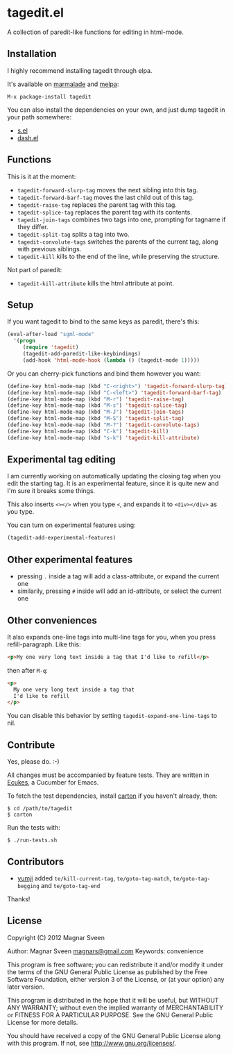 # tagedit.el

A collection of paredit-like functions for editing in html-mode.

## Installation

I highly recommend installing tagedit through elpa.

It's available on [marmalade](http://marmalade-repo.org/) and
[melpa](http://melpa.milkbox.net/):

    M-x package-install tagedit

You can also install the dependencies on your own, and just dump
tagedit in your path somewhere:

 - <a href="https://github.com/magnars/s.el">s.el</a>
 - <a href="https://github.com/magnars/dash.el">dash.el</a>

## Functions

This is it at the moment:

 - `tagedit-forward-slurp-tag` moves the next sibling into this tag.
 - `tagedit-forward-barf-tag` moves the last child out of this tag.
 - `tagedit-raise-tag` replaces the parent tag with this tag.
 - `tagedit-splice-tag` replaces the parent tag with its contents.
 - `tagedit-join-tags` combines two tags into one, prompting for tagname if they differ.
 - `tagedit-split-tag` splits a tag into two.
 - `tagedit-convolute-tags` switches the parents of the current tag, along with previous siblings.
 - `tagedit-kill` kills to the end of the line, while preserving the structure.

Not part of paredit:

 - `tagedit-kill-attribute` kills the html attribute at point.

## Setup

If you want tagedit to bind to the same keys as paredit, there's this:

```cl
(eval-after-load "sgml-mode"
  '(progn
     (require 'tagedit)
     (tagedit-add-paredit-like-keybindings)
     (add-hook 'html-mode-hook (lambda () (tagedit-mode 1)))))
```

Or you can cherry-pick functions and bind them however you want:

```cl
(define-key html-mode-map (kbd "C-<right>") 'tagedit-forward-slurp-tag)
(define-key html-mode-map (kbd "C-<left>") 'tagedit-forward-barf-tag)
(define-key html-mode-map (kbd "M-r") 'tagedit-raise-tag)
(define-key html-mode-map (kbd "M-s") 'tagedit-splice-tag)
(define-key html-mode-map (kbd "M-J") 'tagedit-join-tags)
(define-key html-mode-map (kbd "M-S") 'tagedit-split-tag)
(define-key html-mode-map (kbd "M-?") 'tagedit-convolute-tags)
(define-key html-mode-map (kbd "C-k") 'tagedit-kill)
(define-key html-mode-map (kbd "s-k") 'tagedit-kill-attribute)
```

## Experimental tag editing

I am currently working on automatically updating the closing tag when
you edit the starting tag. It is an experimental feature, since it is quite new
and I'm sure it breaks some things.

This also inserts `<></>` when you type `<`, and expands it to
`<div></div>` as you type.

You can turn on experimental features using:

```cl
(tagedit-add-experimental-features)
```

## Other experimental features

- pressing `.` inside a tag will add a class-attribute, or expand the current one
- similarily, pressing `#` inside will add an id-attribute, or select the current one

## Other conveniences

It also expands one-line tags into multi-line tags for you, when you
press refill-paragraph. Like this:

```html
<p>My one very long text inside a tag that I'd like to refill</p>
```

then after `M-q`:

```html
<p>
  My one very long text inside a tag that
  I'd like to refill
</p>
```

You can disable this behavior by setting
`tagedit-expand-one-line-tags` to nil.

## Contribute

Yes, please do. :-)

All changes must be accompanied by feature tests.
They are written in [Ecukes](http://ecukes.info), a Cucumber for Emacs.

To fetch the test dependencies, install
[carton](https://github.com/rejeep/carton) if you haven't already,
then:

    $ cd /path/to/tagedit
    $ carton

Run the tests with:

    $ ./run-tests.sh

## Contributors

- [yumji](https://github.com/futurist) added `te/kill-current-tag`, `te/goto-tag-match`, `te/goto-tag-begging` and `te/goto-tag-end`

Thanks!

## License

Copyright (C) 2012 Magnar Sveen

Author: Magnar Sveen <magnars@gmail.com>
Keywords: convenience

This program is free software; you can redistribute it and/or modify
it under the terms of the GNU General Public License as published by
the Free Software Foundation, either version 3 of the License, or
(at your option) any later version.

This program is distributed in the hope that it will be useful,
but WITHOUT ANY WARRANTY; without even the implied warranty of
MERCHANTABILITY or FITNESS FOR A PARTICULAR PURPOSE.  See the
GNU General Public License for more details.

You should have received a copy of the GNU General Public License
along with this program.  If not, see <http://www.gnu.org/licenses/>.
